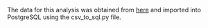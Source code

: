 The data for this analysis was obtained from <a href='https://www.kaggle.com/datasets/mexwell/famous-paintings'>here</a> and imported into PostgreSQL using the csv_to_sql.py file.
